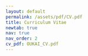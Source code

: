 ```yaml
---
layout: default
permalink: /assets/pdf/CV.pdf
title: Curriculum Vitae
newtab: true
nav: true
nav_order: 2
cv_pdf: OUKAI_CV.pdf
---
```


